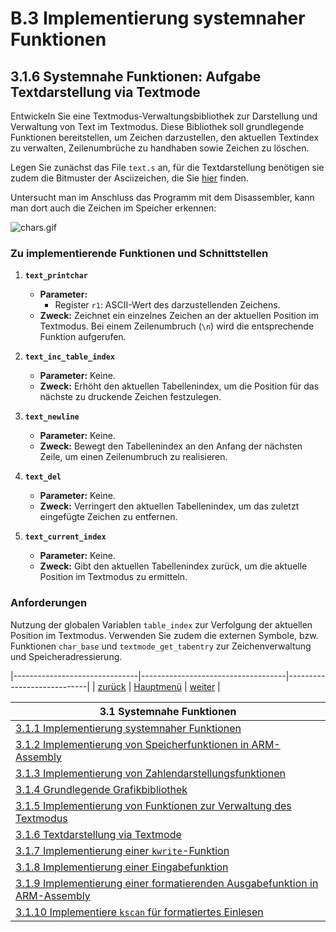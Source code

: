 # B.3 Implementierung systemnaher Funktionen
## 3.1.6 Systemnahe Funktionen: Aufgabe Textdarstellung via Textmode

Entwickeln Sie eine Textmodus-Verwaltungsbibliothek zur Darstellung und Verwaltung von Text im Textmodus. Diese Bibliothek soll grundlegende Funktionen bereitstellen, um Zeichen darzustellen, den aktuellen Textindex zu verwalten, Zeilenumbrüche zu handhaben sowie Zeichen zu löschen. 

Legen Sie zunächst das File `text.s` an, für die Textdarstellung benötigen sie zudem die Bitmuster der Asciizeichen, die Sie [hier](chars.md) finden.

Untersucht man im Anschluss das Programm mit dem Disassembler, kann man dort auch die Zeichen im Speicher erkennen:

![chars.gif](char.gif)


### Zu implementierende Funktionen und Schnittstellen

1. **`text_printchar`**
   - **Parameter:**
     - Register `r1`: ASCII-Wert des darzustellenden Zeichens.
   - **Zweck:** Zeichnet ein einzelnes Zeichen an der aktuellen Position im Textmodus. Bei einem Zeilenumbruch (`\n`) wird die entsprechende Funktion aufgerufen.

2. **`text_inc_table_index`**
   - **Parameter:** Keine.
   - **Zweck:** Erhöht den aktuellen Tabellenindex, um die Position für das nächste zu druckende Zeichen festzulegen.

3. **`text_newline`**
   - **Parameter:** Keine.
   - **Zweck:** Bewegt den Tabellenindex an den Anfang der nächsten Zeile, um einen Zeilenumbruch zu realisieren.

4. **`text_del`**
   - **Parameter:** Keine.
   - **Zweck:** Verringert den aktuellen Tabellenindex, um das zuletzt eingefügte Zeichen zu entfernen.

5. **`text_current_index`**
   - **Parameter:** Keine.
   - **Zweck:** Gibt den aktuellen Tabellenindex zurück, um die aktuelle Position im Textmodus zu ermitteln.

### Anforderungen
Nutzung der globalen Variablen `table_index` zur Verfolgung der aktuellen Position im Textmodus.
Verwenden Sie zudem die externen Symbole, bzw. Funktionen `char_base` und `textmode_get_tabentry` zur Zeichenverwaltung und Speicheradressierung.


|-------------------------------|------------------------------------|----------------------------|
|   [zurück](textmode_lsg.md)   |   [Hauptmenü](../ueberblick.md)    |   [weiter](text_lsg.md)    |


|**3.1 Systemnahe Funktionen**                                                                  |
|-----------------------------------------------------------------------------------------------|
| [3.1.1 Implementierung systemnaher Funktionen](sysfunkintro.md)                               |
| [3.1.2 Implementierung von Speicherfunktionen in ARM-Assembly](memue.md)                      |
| [3.1.3 Implementierung von Zahlendarstellungsfunktionen](format_ue.md)                        |
| [3.1.4 Grundlegende Grafikbibliothek](canvas_ue.md)                                           |
| [3.1.5 Implementierung von Funktionen zur Verwaltung des Textmodus](textmode_ue.md)           |
| [3.1.6 Textdarstellung via Textmode](text_ue.md)                                              |
| [3.1.7 Implementierung einer `kwrite`-Funktion](kwrite_ue.md)                                 |
| [3.1.8 Implementierung einer Eingabefunktion](kread_ue.md)                                    |
| [3.1.9 Implementierung einer formatierenden Ausgabefunktion in ARM-Assembly](kprintf_ue.md)   |
| [3.1.10 Implementiere `kscan` für formatiertes Einlesen](kscan_ue.md)                         |
  